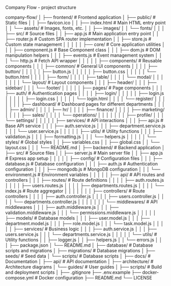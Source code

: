 Company Flow - project structure





company-flow/
│
├── frontend/                      # Frontend application
│   ├── public/                    # Static files
│   │   ├── favicon.ico
│   │   ├── index.html             # Main HTML entry point
│   │   └── assets/                # Images, fonts, etc.
│   │       ├── images/
│   │       └── fonts/
│   │
│   ├── src/                       # Source files
│   │   ├── app.js                 # Main application entry point
│   │   ├── router.js              # Custom SPA router implementation
│   │   ├── store.js               # Custom state management
│   │   │
│   │   ├── core/                  # Core application utilities
│   │   │   ├── component.js       # Base Component class
│   │   │   ├── dom.js             # DOM manipulation helpers
│   │   │   ├── events.js          # Event management system
│   │   │   └── http.js            # Fetch API wrapper
│   │   │
│   │   ├── components/            # Reusable components
│   │   │   ├── common/            # General UI components
│   │   │   │   ├── button/
│   │   │   │   │   ├── button.js
│   │   │   │   │   ├── button.css
│   │   │   │   │   └── button.html
│   │   │   │   ├── form/
│   │   │   │   ├── table/
│   │   │   │   └── modal/
│   │   │   │
│   │   │   └── layout/            # Layout components
│   │   │       ├── header/
│   │   │       ├── sidebar/
│   │   │       └── footer/
│   │   │
│   │   ├── pages/                 # Page components
│   │   │   ├── auth/              # Authentication pages
│   │   │   │   ├── login/
│   │   │   │   │   ├── login.js
│   │   │   │   │   ├── login.css
│   │   │   │   │   └── login.html
│   │   │   │   └── register/
│   │   │   │
│   │   │   ├── dashboard/         # Dashboard pages for different departments
│   │   │   │   ├── admin/
│   │   │   │   ├── hr/
│   │   │   │   ├── finance/
│   │   │   │   ├── marketing/
│   │   │   │   ├── sales/
│   │   │   │   └── operations/
│   │   │   │
│   │   │   ├── profile/
│   │   │   └── settings/
│   │   │
│   │   ├── services/              # API interactions
│   │   │   ├── api.js             # Base API service
│   │   │   ├── auth.service.js
│   │   │   ├── department.service.js
│   │   │   └── user.service.js
│   │   │
│   │   ├── utils/                 # Utility functions
│   │   │   ├── validation.js
│   │   │   ├── formatting.js
│   │   │   └── helpers.js
│   │   │
│   │   └── styles/                # Global styles
│   │       ├── variables.css
│   │       ├── global.css
│   │       └── layout.css
│   │
│   └── README.md
│
├── backend/                       # Backend application
│   ├── src/                       # Source files
│   │   ├── server.js              # Main server file
│   │   ├── app.js                 # Express app setup
│   │   │
│   │   ├── config/                # Configuration files
│   │   │   ├── database.js        # Database configuration
│   │   │   ├── auth.js            # Authentication configuration
│   │   │   ├── mongodb.js         # MongoDB configuration
│   │   │   └── environment.js     # Environment variables
│   │   │
│   │   ├── api/                   # API routes and controllers
│   │   │   ├── routes/            # Route definitions
│   │   │   │   ├── auth.routes.js
│   │   │   │   ├── users.routes.js
│   │   │   │   ├── departments.routes.js
│   │   │   │   └── index.js       # Route aggregator
│   │   │   │
│   │   │   ├── controllers/       # Route controllers
│   │   │   │   ├── auth.controller.js
│   │   │   │   ├── users.controller.js
│   │   │   │   └── departments.controller.js
│   │   │   │
│   │   │   └── middlewares/       # API middlewares
│   │   │       ├── auth.middleware.js
│   │   │       ├── validation.middleware.js
│   │   │       └── permissions.middleware.js
│   │   │
│   │   ├── models/                # Database models
│   │   │   ├── user.model.js
│   │   │   ├── department.model.js
│   │   │   ├── role.model.js
│   │   │   └── task.model.js
│   │   │
│   │   ├── services/              # Business logic
│   │   │   ├── auth.service.js
│   │   │   ├── users.service.js
│   │   │   └── departments.service.js
│   │   │
│   │   └── utils/                 # Utility functions
│   │       ├── logger.js
│   │       ├── helpers.js
│   │       └── errors.js
│   │
│   ├── package.json
│   └── README.md
│
├── database/                      # Database scripts and migrations
│   ├── migrations/                # Database migrations
│   ├── seeds/                     # Seed data
│   └── scripts/                   # Database scripts
│
├── docs/                          # Documentation
│   ├── api/                       # API documentation
│   ├── architecture/              # Architecture diagrams
│   └── guides/                    # User guides
│
├── scripts/                       # Build and deployment scripts
│
├── .gitignore
├── .env.example
├── docker-compose.yml             # Docker configuration
├── README.md
└── LICENSE
